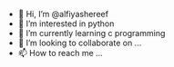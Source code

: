 - 👋 Hi, I’m @alfiyashereef
- 👀 I’m interested in python
- 🌱 I’m currently learning c programming
- 💞️ I’m looking to collaborate on ...
- 📫 How to reach me ...

<!---
alfiyashereef/alfiyashereef is a ✨ special ✨ repository because its `README.md` (this file) appears on your GitHub profile.
You can click the Preview link to take a look at your changes.
--->
